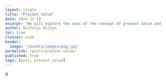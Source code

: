 ```yaml
---
layout: single
title: "Present Value"
date: 2024-12-18
excerpt: "We will explore the uses of the concept of present value and it's applications using R"
author: Nicholas Wijaya
toc: true
classes: wide
header: 
  image: "/assets/images/pig.jpg"
permalink: /posts/present-value/
published: true
tags: [post, present value]
---
```


<style>
  .page-header img {
    max-width: 100%; /* Adjust as needed */
    height: auto;    /* Maintain aspect ratio */
    width: 50%;      /* Example: Scale to 50% of the container's width */
    display: block;
    margin: 0 auto;  /* Center the image */
  }
</style>

X
